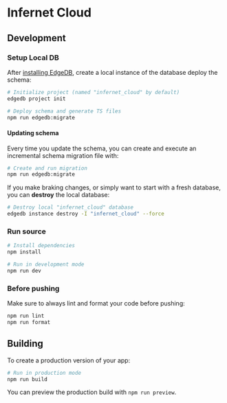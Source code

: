 # Infernet Cloud

## Development

### Setup Local DB

After [installing EdgeDB](https://www.edgedb.com/install), create a local instance of the database deploy the schema:

```bash
# Initialize project (named "infernet_cloud" by default)
edgedb project init

# Deploy schema and generate TS files
npm run edgedb:migrate
```

#### Updating schema

Every time you update the schema, you can create and execute an incremental schema migration file with:

```bash
# Create and run migration
npm run edgedb:migrate
```

If you make braking changes, or simply want to start with a fresh database, you can **destroy** the local database:

```bash
# Destroy local "infernet_cloud" database
edgedb instance destroy -I "infernet_cloud" --force
```

### Run source

```bash
# Install dependencies
npm install

# Run in development mode
npm run dev
```

### Before pushing

Make sure to always lint and format your code before pushing:

```bash
npm run lint
npm run format
```

## Building

To create a production version of your app:

```bash
# Run in production mode
npm run build
```

You can preview the production build with `npm run preview`.
